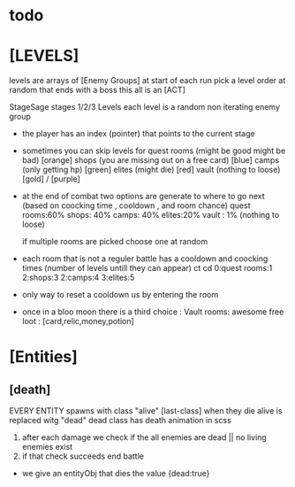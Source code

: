 
# todo




#       [LEVELS]
levels are arrays of [Enemy Groups]
at start of each run pick a level order at random that ends with a boss
  this all is an [ACT]

StageSage
  stages 1/2/3
    Levels
      each level is a random non iterating enemy group

- the player has an index (pointer) that points to the current stage

- sometimes you can skip levels for 
quest rooms (might be good might be bad) [orange]
shops (you are missing out on a free card) [blue]
camps (only getting hp) [green]
elites (might die) [red]
vault (nothing to loose) [gold] / [purple]


- at the end of combat two options are generate to where to go next 
  (based on coocking time , cooldown , and room chance)
quest rooms:60% 
shops: 40% 
camps: 40%
elites:20% 
vault : 1% (nothing to loose)

  if multiple rooms are picked
  choose one at random


- each room that is not a reguler battle has a cooldown and coocking times 
            (number of levels untill they can appear)
ct            cd
  0:quest rooms:1
  2:shops:3
  2:camps:4
  3:elites:5

- only way to reset a cooldown us by entering the room

- once in a bloo moon there is a third choice : Vault rooms: awesome free loot : 
[card,relic,money,potion]


#        [Entities]
 ## [death]
EVERY ENTITY spawns with class "alive" [last-class]
when they die alive is replaced witg "dead"
dead class has death animation in scss

1. after each damage we check if the all enemies are dead || no living enemies exist 
2. if that check succeeds end battle

* we give an entityObj that dies the value {dead:true}